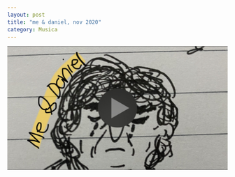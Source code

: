 ```yaml
---
layout: post
title: "me & daniel, nov 2020"
category: Musica
---
```

[![me & daniel](/images/up/posts/mad.jpeg)](/subidas/videos/meanddaniel.MOV)